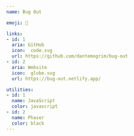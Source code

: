 ```yaml
---
name: Bug Out

emoji: 🐜

links:
- id: 1
  aria: GitHub
  icon:  code.svg
  url: https://github.com/dantemogrim/bug-out
- id: 2
  aria: Website
  icon:  globe.svg
  url: https://bug-out.netlify.app/

utilities:
- id: 1
  name: JavaScript
  color: javascript
- id: 2
  name: Phaser
  color: black
---
```

